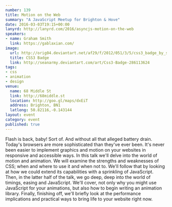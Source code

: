 ```yaml
---
number: 139
title: Motion on the Web
summary: "A JavaScript Meetup for Brighton & Hove"
date: 2016-03-03T19:15+00:00
lanyrd: http://lanyrd.com/2016/asyncjs-motion-on-the-web
speakers:
- name: Graham Smith
  link: https://gablaxian.com/
image:
  url: http://orig04.deviantart.net/af29/f/2012/051/3/5/css3_badge_by_seanarmy-d4qceoo.png
  title: CSS3 Badge
  link: http://seanarmy.deviantart.com/art/Css3-Badge-286113624
tags:
- css
- animation
- design
venue:
  name: 68 Middle St
  link: http://68middle.st
  location: http://goo.gl/maps/dxEiT
  address: Brighton, BN1
  latlong: 50.82116,-0.143144
layout: event
category: event
published: true
---
```


Flash is back, baby! Sort of. And without all that alleged battery drain. Today's browsers are more sophisticated than they've ever been. It's never been easier to implement graphics and motion on your websites in responsive and accessible ways. In this talk we'll delve into the world of motion and animation. We will examine the strengths and weaknesses of CSS; when and where to use it and when not to. We'll follow that by looking at how we could extend its capabilities with a sprinkling of JavaScript. Then, in the latter half of the talk, we go deep, deep into the world of timings, easing and JavaScript. We'll cover, not only why you might use JavaScript for your animations, but also how to begin writing an animation library. Finally, finishing off, we'll briefly look at the performance implications and practical ways to bring life to your website right now.
